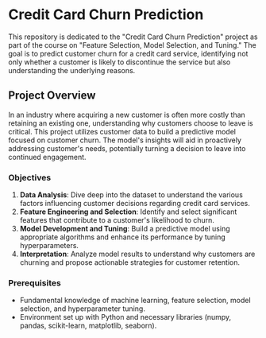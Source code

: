 # Credit Card Churn Prediction

This repository is dedicated to the "Credit Card Churn Prediction" project as part of the course on "Feature Selection, Model Selection, and Tuning." The goal is to predict customer churn for a credit card service, identifying not only whether a customer is likely to discontinue the service but also understanding the underlying reasons.

## Project Overview

In an industry where acquiring a new customer is often more costly than retaining an existing one, understanding why customers choose to leave is critical. This project utilizes customer data to build a predictive model focused on customer churn. The model's insights will aid in proactively addressing customer's needs, potentially turning a decision to leave into continued engagement.

### Objectives

1. **Data Analysis**: Dive deep into the dataset to understand the various factors influencing customer decisions regarding credit card services.
2. **Feature Engineering and Selection**: Identify and select significant features that contribute to a customer's likelihood to churn.
3. **Model Development and Tuning**: Build a predictive model using appropriate algorithms and enhance its performance by tuning hyperparameters.
4. **Interpretation**: Analyze model results to understand why customers are churning and propose actionable strategies for customer retention.

### Prerequisites

- Fundamental knowledge of machine learning, feature selection, model selection, and hyperparameter tuning.
- Environment set up with Python and necessary libraries (numpy, pandas, scikit-learn, matplotlib, seaborn).
